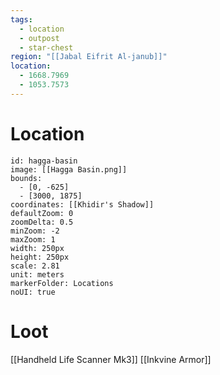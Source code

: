 ```yaml
---
tags:
  - location
  - outpost
  - star-chest
region: "[[Jabal Eifrit Al-janub]]"
location:
  - 1668.7969
  - 1053.7573
---
```

# Location
```leaflet
id: hagga-basin
image: [[Hagga Basin.png]]
bounds:
  - [0, -625]
  - [3000, 1875]
coordinates: [[Khidir's Shadow]]
defaultZoom: 0
zoomDelta: 0.5
minZoom: -2
maxZoom: 1
width: 250px
height: 250px
scale: 2.81
unit: meters
markerFolder: Locations
noUI: true
```
# Loot
[[Handheld Life Scanner Mk3]]
[[Inkvine Armor]]